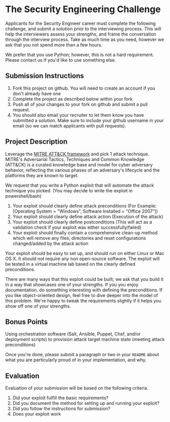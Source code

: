 # The Security Engineering Challenge
Applicants for the Security Engineer career must complete the following challenge, and submit a solution prior to the interviewing process. This will help the interviewers assess your strengths, and frame the conversation through the interview process. Take as much time as you need, however we ask that you not spend more than a few hours. 

We prefer that you use Python; however, this is not a hard requirement. Please contact us if you'd like to use something else.

## Submission Instructions
1. Fork this project on github. You will need to create an account if you don't already have one
1. Complete the project as described below within your fork
1. Push all of your changes to your fork on github and submit a pull request. 
1. You should also email your recruiter to let them know you have submitted a solution. Make sure to include your github username in your email (so we can match applicants with pull requests).

## Project Description
Leverage the [MITRE ATT&CK framework](https://attack.mitre.org/wiki/Main_Page) and pick 1 attack technique. MITRE's Adversarial Tactics, Techniques and Common Knowledge (ATT&CK) is a curated knowledge base and model for cyber adversary behavior, reflecting the various phases of an adversary's lifecycle and the platforms they are known to target.

We request that you write a Python exploit that will automate the attack technique you picked. (You may decide to write the exploit in powershell/bash)
1. Your exploit should clearly define attack preconditions (For Example: [Operating System = "Windows", Software Installed = "Office 2007"])
2. Your exploit should clearly define attack action (Execution of the attack)
3. Your exploit should clearly define postconditions (This will act as a validation check if your exploit was either successfully/failed)
4. Your exploit should finally contain a comprehensive clean-up method which will remove any files, directories and reset configurations changed/added by the attack action

Your exploit should be easy to set up, and should run on either Linux or Mac OS X. It should not require any non open-source software. The exploit will be tested in a virtual machine lab based on the clearly defined preconditions.

There are many ways that this exploit could be built; we ask that you build it in a way that showcases one of your strengths. If you you enjoy documentation, do something interesting with defining the preconditions. If you like object-oriented design, feel free to dive deeper into the model of this problem. We're happy to tweak the requirements slightly if it helps you show off one of your strengths.

## Bonus Points
Using orchestration software (Salt, Ansible, Puppet, Chef, and/or deployment scripts) to provision attack target machine state (meeting attack preconditions)

Once you're done, please submit a paragraph or two in your `README` about what you are particularly proud of in your implementation, and why.

## Evaluation
Evaluation of your submission will be based on the following criteria. 

1. Did your exploit fulfill the basic requirements?
2. Did you document the method for setting up and running your exploit?
3. Did you follow the instructions for submission?
4. Does your exploit work


